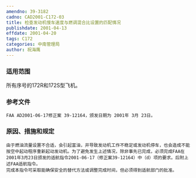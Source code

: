 ```yaml
---
amendno: 39-3182
cadno: CAD2001-C172-03
title: 检查发动机慢车速度与燃调混合比设置的匹配情况
publishdate: 2001-04-13
effdate: 2001-04-20
tags: C172
categories: 中南管理局
author: 祝海鹰
---
```


### 适用范围 
所有序号的172R和172S型飞机。

<!--more-->
### 参考文件
    FAA AD2001-06-17修正案 39-12164，颁发日期为 2001年 3月 23日。

### 原因、措施和规定 
    由于燃油流量设置不合适，会引起富油，并导致发动机工作不稳定或发动机停车，也会造成不能按空中起动程序重新起动发动机。为了避免发生上述情况，除非事先已完成，必须完成FAA在2001年3月23日颁发的适航指令2001-06-17（修正案39-12164）中（d）项的要求。后附上述FAA适航指令。 
    完成本指令可采取能确保安全的替代方法或调整完成时间，但必须得到适航部门的批准。
